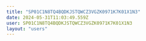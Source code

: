 ```yaml
---
title: "SP01C1N8TQ4BQDKJSTQWCZ3VGZK0971K7K01X1N3"
date: 2024-05-31T11:03:49.559Z
user: SP01C1N8TQ4BQDKJSTQWCZ3VGZK0971K7K01X1N3
layout: "users"
---
```

    